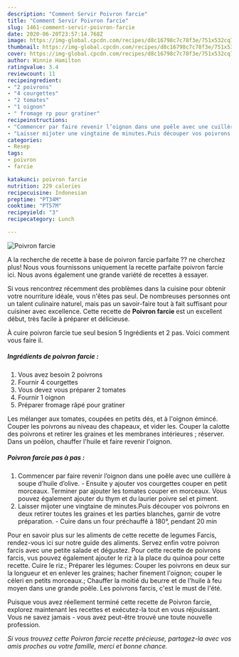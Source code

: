 ```yaml
---
description: "Comment Servir Poivron farcie"
title: "Comment Servir Poivron farcie"
slug: 1461-comment-servir-poivron-farcie
date: 2020-06-20T23:57:14.768Z
image: https://img-global.cpcdn.com/recipes/d8c16798c7c78f3e/751x532cq70/poivron-farcie-photo-principale-de-la-recette.jpg
thumbnail: https://img-global.cpcdn.com/recipes/d8c16798c7c78f3e/751x532cq70/poivron-farcie-photo-principale-de-la-recette.jpg
cover: https://img-global.cpcdn.com/recipes/d8c16798c7c78f3e/751x532cq70/poivron-farcie-photo-principale-de-la-recette.jpg
author: Winnie Hamilton
ratingvalue: 3.4
reviewcount: 11
recipeingredient:
- "2 poivrons"
- "4 courgettes"
- "2 tomates"
- "1 oignon"
- " fromage rp pour gratiner"
recipeinstructions:
- "Commencer par faire revenir l’oignon dans une poêle avec une cuillère à soupe d’huile d’olive. Ensuite y ajouter vos courgettes couper en petit morceaux. Terminer par ajouter les tomates couper en morceaux. Vous pouvez également ajouter du thym et du laurier poivre sel et piment."
- "Laisser mijoter une vingtaine de minutes.Puis découper vos poivrons en deux retirer toutes les graines et les parties blanches, garnir de votre préparation. Cuire dans un four préchauffé à 180°, pendant 20 min"
categories:
- Resep
tags:
- poivron
- farcie

katakunci: poivron farcie 
nutrition: 229 calories
recipecuisine: Indonesian
preptime: "PT34M"
cooktime: "PT57M"
recipeyield: "3"
recipecategory: Lunch

---
```



![Poivron farcie](https://img-global.cpcdn.com/recipes/d8c16798c7c78f3e/751x532cq70/poivron-farcie-photo-principale-de-la-recette.jpg)

A la recherche de recette à base de poivron farcie parfaite ?? ne cherchez plus! Nous vous fournissons uniquement la recette parfaite poivron farcie ici. Nous avons également une grande variété de recettes à essayer.

Si vous rencontrez récemment des problèmes dans la cuisine pour obtenir votre nourriture idéale, vous n'êtes pas seul. De nombreuses personnes ont un talent culinaire naturel, mais pas un savoir-faire tout à fait suffisant pour cuisiner avec excellence. Cette recette de <strong> Poivron farcie </strong> est un excellent début, très facile à préparer et délicieuse.

<!--inarticleads1-->

À cuire poivron farcie tue seul besion 5 Ingrédients et 2 pas. Voici comment vous faire il.

##### Ingrédients de poivron farcie :

1. Vous avez besoin 2 poivrons
1. Fournir 4 courgettes
1. Vous devez vous préparer 2 tomates
1. Fournir 1 oignon
1. Préparer  fromage râpé pour gratiner


Les mélanger aux tomates, coupées en petits dés, et à l&#39;oignon émincé. Couper les poivrons au niveau des chapeaux, et vider les. Couper la calotte des poivrons et retirer les graines et les membranes intérieures ; réserver. Dans un poêlon, chauffer l&#39;huile et faire revenir l&#39;oignon. 

<!--inarticleads2-->

##### Poivron farcie pas à pas :

1. Commencer par faire revenir l’oignon dans une poêle avec une cuillère à soupe d’huile d’olive. - Ensuite y ajouter vos courgettes couper en petit morceaux. Terminer par ajouter les tomates couper en morceaux. Vous pouvez également ajouter du thym et du laurier poivre sel et piment.
1. Laisser mijoter une vingtaine de minutes.Puis découper vos poivrons en deux retirer toutes les graines et les parties blanches, garnir de votre préparation. - Cuire dans un four préchauffé à 180°, pendant 20 min


Pour en savoir plus sur les aliments de cette recette de legumes Farcis, rendez-vous ici sur notre guide des aliments. Servez enfin votre poivron farcis avec une petite salade et dégustez. Pour cette recette de poivrons farcis, vus pouvez également ajouter le riz à la place du quinoa pour cette recette. Cuire le riz.; Préparer les légumes: Couper les poivrons en deux sur la longueur et en enlever les graines; hacher finement l&#39;oignon; couper le céleri en petits morceaux.; Chauffer la moitié du beurre et de l&#39;huile à feu moyen dans une grande poêle. Les poivrons farcis, c&#39;est le must de l&#39;été. 

<!--inarticleads1-->

<p>
Puisque vous avez réellement terminé cette recette de Poivron farcie, explorez maintenant les recettes et exécutez-la tout en vous réjouissant. Vous ne savez jamais - vous avez peut-être trouvé une toute nouvelle profession.
</p>

<p>
<i>Si vous trouvez cette Poivron farcie recette précieuse, partagez-la avec vos amis proches ou votre famille, merci et bonne chance.</i>
</p>
